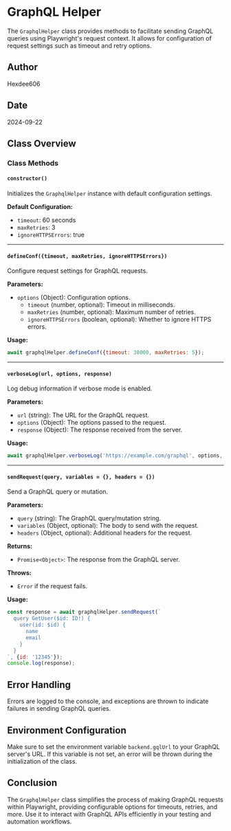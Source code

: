 # GraphQL Helper

The `GraphqlHelper` class provides methods to facilitate sending GraphQL queries using Playwright's request context. It allows for configuration of request settings such as timeout and retry options.

## Author
Hexdee606

## Date
2024-09-22

## Class Overview

### Class Methods

#### `constructor()`
Initializes the `GraphqlHelper` instance with default configuration settings.

**Default Configuration:**
- `timeout`: 60 seconds
- `maxRetries`: 3
- `ignoreHTTPSErrors`: true

---

#### `defineConf({timeout, maxRetries, ignoreHTTPSErrors})`
Configure request settings for GraphQL requests.

**Parameters:**
- `options` (Object): Configuration options.
  - `timeout` (number, optional): Timeout in milliseconds.
  - `maxRetries` (number, optional): Maximum number of retries.
  - `ignoreHTTPSErrors` (boolean, optional): Whether to ignore HTTPS errors.

**Usage:**
```javascript
await graphqlHelper.defineConf({timeout: 30000, maxRetries: 5});
```

---

#### `verboseLog(url, options, response)`
Log debug information if verbose mode is enabled.

**Parameters:**
- `url` (string): The URL for the GraphQL request.
- `options` (Object): The options passed to the request.
- `response` (Object): The response received from the server.

**Usage:**
```javascript
await graphqlHelper.verboseLog('https://example.com/graphql', options, response);
```

---

#### `sendRequest(query, variables = {}, headers = {})`
Send a GraphQL query or mutation.

**Parameters:**
- `query` (string): The GraphQL query/mutation string.
- `variables` (Object, optional): The body to send with the request.
- `headers` (Object, optional): Additional headers for the request.

**Returns:**
- `Promise<Object>`: The response from the GraphQL server.

**Throws:**
- `Error` if the request fails.

**Usage:**
```javascript
const response = await graphqlHelper.sendRequest(`
  query GetUser($id: ID!) {
    user(id: $id) {
      name
      email
    }
  }
`, {id: '12345'});
console.log(response);
```

## Error Handling

Errors are logged to the console, and exceptions are thrown to indicate failures in sending GraphQL queries.

## Environment Configuration

Make sure to set the environment variable `backend.gqlUrl` to your GraphQL server's URL. If this variable is not set, an error will be thrown during the initialization of the class.

## Conclusion

The `GraphqlHelper` class simplifies the process of making GraphQL requests within Playwright, providing configurable options for timeouts, retries, and more. Use it to interact with GraphQL APIs efficiently in your testing and automation workflows.